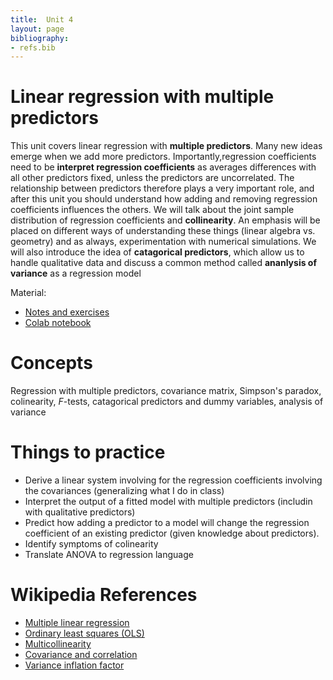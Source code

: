 ```yaml
---
title:  Unit 4
layout: page
bibliography:
- refs.bib
---
```



# Linear regression with multiple predictors

This unit covers linear regression with **multiple predictors**. Many new ideas emerge when we add more predictors. Importantly,regression coefficients need to be **interpret regression coefficients** as averages differences with all other predictors fixed, unless the predictors are uncorrelated. The relationship between predictors therefore plays a very important role, and after this unit you should understand how adding and removing regression coefficients influences the others. We will talk about the joint sample distribution of regression coefficients and **collinearity**. An emphasis will be placed on different ways of understanding these things (linear algebra vs. geometry) and as always, experimentation with numerical simulations. We will also introduce the idea of **catagorical predictors**, which allow us to handle qualitative data and discuss a common method called **ananlysis of variance** as a regression model

Material:
- [Notes and exercises](/public/latex_notes/unit4/unit4.pdf)
- [Colab notebook](https://colab.research.google.com/drive/1oIRgP_7-c5DGV1D2iz5nj406mZfJxUIG?usp=sharing)

# Concepts

Regression with multiple predictors, covariance matrix, Simpson's paradox, colinearity, $F$-tests, catagorical predictors and dummy variables, analysis of variance
  

# Things to practice
- Derive a linear system involving for the regression coefficients involving the covariances (generalizing what I do in class)
- Interpret the output of a fitted model with multiple predictors (includin with qualitative predictors) 
- Predict how adding a predictor to a model will change the regression coefficient of an existing predictor (given knowledge about predictors).
- Identify symptoms of colinearity
- Translate ANOVA to regression language

# Wikipedia References
- [Multiple linear regression](https://en.wikipedia.org/wiki/Multiple_linear_regression)
- [Ordinary least squares (OLS)](https://en.wikipedia.org/wiki/Ordinary_least_squares)
- [Multicollinearity](https://en.wikipedia.org/wiki/Multicollinearity)
- [Covariance and correlation](https://en.wikipedia.org/wiki/Covariance_and_correlation)
- [Variance inflation factor](https://en.wikipedia.org/wiki/Variance_inflation_factor)